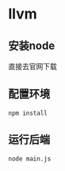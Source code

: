 # llvm

## 安装node

直接去官网下载

## 配置环境
```
npm install
```

## 运行后端 
```
node main.js
```

&nbsp;
&nbsp;